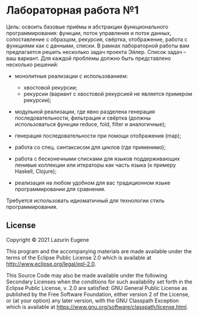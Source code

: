 # Лабораторная работа №1
Цель: освоить базовые приёмы и абстракции функционального программирования: функции, поток управления и поток данных, сопоставление с образцом, рекурсия, свёртка, отображение, работа с функциями как с данными, списки.
В рамках лабораторной работы вам предлагается решить несколько задач проекта Эйлер. Список задач – ваш вариант.
Для каждой проблемы должно быть представлено несколько решений:

- монолитные реализации с использованием:
  - хвостовой рекурсии;
  - рекурсии (вариант с хвостовой рекурсией не является примером рекурсии);

- модульной реализации, где явно разделена генерация последовательности, фильтрация и свёртка (должны использоваться функции reduce, fold, filter и аналогичные);
- генерация последовательности при помощи отображения (map);
- работа со спец. синтаксисом для циклов (где применимо);
- работа с бесконечными списками для языков поддерживающих ленивые коллекции или итераторы как часть языка (к примеру Haskell, Clojure);
- реализация на любом удобном для вас традиционном языке программировании для сравнения.

Требуется использовать идиоматичный для технологии стиль программирования.

## License

Copyright © 2021 Lazurin Eugene

This program and the accompanying materials are made available under the
terms of the Eclipse Public License 2.0 which is available at
http://www.eclipse.org/legal/epl-2.0.

This Source Code may also be made available under the following Secondary
Licenses when the conditions for such availability set forth in the Eclipse
Public License, v. 2.0 are satisfied: GNU General Public License as published by
the Free Software Foundation, either version 2 of the License, or (at your
option) any later version, with the GNU Classpath Exception which is available
at https://www.gnu.org/software/classpath/license.html.
